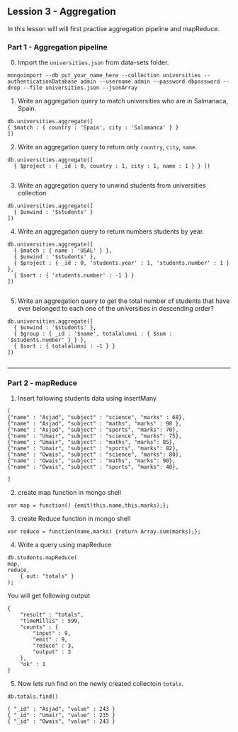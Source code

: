 ## Lession 3 - Aggregation 

In this lesson will will first practise aggregation pipeline and mapReduce.


### Part 1 - Aggregation pipeline

0. Import the `universities.json` from data-sets folder.


```
mongoimport --db put_your_name_here --collection universities --authenticationDatabase admin --username admin --password dbpassword --drop --file universities.json --jsonArray
```

1. Write an aggregation query to match universities who are in Salmanaca, Spain.

```
db.universities.aggregate([
{ $match : { country : 'Spain', city : 'Salamanca' } }
])

```

2. Write an aggregation query to return only `country`, `city`, `name`.

```
db.universities.aggregate([
  { $project : { _id : 0, country : 1, city : 1, name : 1 } } ])


```

3. Write  an aggregation query to unwind students from universities collection

```
db.universities.aggregate([
  { $unwind : '$students' }
])

```

4.  Write an aggregation query to return numbers students by year.

```
db.universities.aggregate([
  { $match : { name : 'USAL' } },
  { $unwind : '$students' },
  { $project : { _id : 0, 'students.year' : 1, 'students.number' : 1 } },
  { $sort : { 'students.number' : -1 } }
])


```

5. Write an aggregation query to get the total number of students that have ever belonged to each one of the universities in descending order?

```
db.universities.aggregate([
  { $unwind : '$students' },
  { $group : { _id : '$name', totalalumni : { $sum : '$students.number' } } },
  { $sort : { totalalumni : -1 } }
])


```

-------------------------------------

### Part 2 - mapReduce

1. Insert following students data using insertMany

```
[
{"name" : "Asjad", "subject" : "science", "marks" : 68},
{"name" : "Asjad", "subject" : "maths", "marks" : 98 },
{"name" : "Asjad", "subject" : "sports", "marks": 70},
{"name" : "Umair", "subject" : "science", "marks": 75},
{"name" : "Umair", "subject" : "maths", "marks": 85},
{"name" : "Umair", "subject" : "sports", "marks": 82},
{"name" : "Owais", "subject" : "science", "marks": 80},
{"name" : "Owais", "subject" : "maths", "marks": 90},
{"name" : "Owais", "subject" : "sports", "marks": 40},

]

```

2. create map function in mongo shell

```
var map = function() {emit(this.name,this.marks);};

```

3. create Reduce function in mongo shell


```
var reduce = function(name,marks) {return Array.sum(marks);};
```


4. Write a query using mapReduce


```
db.students.mapReduce(
map,
reduce,
    { out: "totals" }
);

```


You will get following output

```
{
    "result" : "totals",
    "timeMillis" : 599,
    "counts" : {
        "input" : 9,
        "emit" : 9,
        "reduce" : 3,
        "output" : 3
    },
    "ok" : 1
}
```

5. Now lets run find on the newly created collectoin `totals`.

```
db.totals.find()

{ "_id" : "Asjad", "value" : 243 }
{ "_id" : "Umair", "value" : 235 }
{ "_id" : "Owais", "value" : 243 }

```
